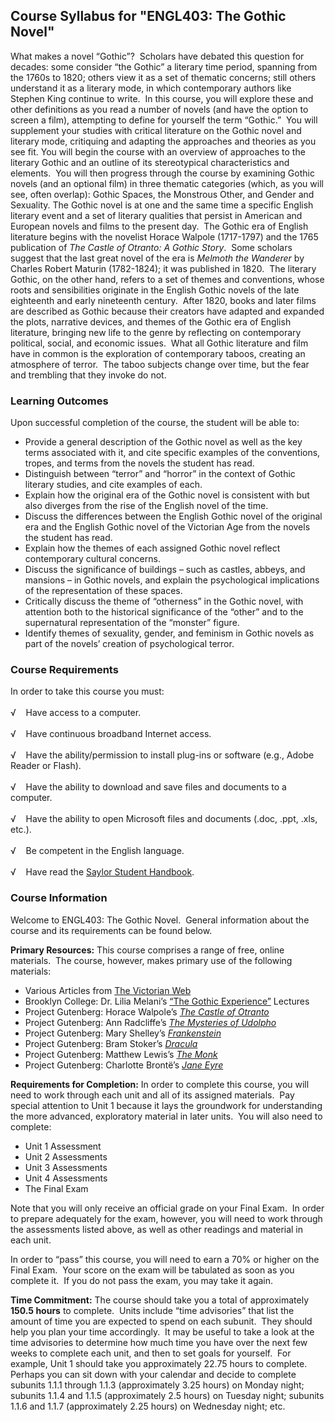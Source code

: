 Course Syllabus for "ENGL403: The Gothic Novel"
-----------------------------------------------

What makes a novel “Gothic”?  Scholars have debated this question for
decades: some consider “the Gothic” a literary time period, spanning
from the 1760s to 1820; others view it as a set of thematic concerns;
still others understand it as a literary mode, in which contemporary
authors like Stephen King continue to write.  In this course, you will
explore these and other definitions as you read a number of novels (and
have the option to screen a film), attempting to define for yourself the
term “Gothic.”  You will supplement your studies with critical
literature on the Gothic novel and literary mode, critiquing and
adapting the approaches and theories as you see fit. You will begin the
course with an overview of approaches to the literary Gothic and an
outline of its stereotypical characteristics and elements.  You will
then progress through the course by examining Gothic novels (and an
optional film) in three thematic categories (which, as you will see,
often overlap): Gothic Spaces, the Monstrous Other, and Gender and
Sexuality. The Gothic novel is at one and the same time a specific
English literary event and a set of literary qualities that persist in
American and European novels and films to the present day.  The Gothic
era of English literature begins with the novelist Horace Walpole
(1717-1797) and the 1765 publication of *The Castle of Otranto: A Gothic
Story*.  Some scholars suggest that the last great novel of the era is
*Melmoth the Wanderer* by Charles Robert Maturin (1782-1824); it was
published in 1820.  The literary Gothic, on the other hand, refers to a
set of themes and conventions, whose roots and sensibilities originate
in the English Gothic novels of the late eighteenth and early nineteenth
century.  After 1820, books and later films are described as Gothic
because their creators have adapted and expanded the plots, narrative
devices, and themes of the Gothic era of English literature, bringing
new life to the genre by reflecting on contemporary political, social,
and economic issues.  What all Gothic literature and film have in common
is the exploration of contemporary taboos, creating an atmosphere of
terror.  The taboo subjects change over time, but the fear and trembling
that they invoke do not.

### Learning Outcomes

Upon successful completion of the course, the student will be able to:

-   Provide a general description of the Gothic novel as well as the key
    terms associated with it, and cite specific examples of the
    conventions, tropes, and terms from the novels the student has read.
-   Distinguish between “terror” and “horror” in the context of Gothic
    literary studies, and cite examples of each.
-   Explain how the original era of the Gothic novel is consistent with
    but also diverges from the rise of the English novel of the time.
-   Discuss the differences between the English Gothic novel of the
    original era and the English Gothic novel of the Victorian Age from
    the novels the student has read.
-   Explain how the themes of each assigned Gothic novel reflect
    contemporary cultural concerns.
-   Discuss the significance of buildings – such as castles, abbeys, and
    mansions – in Gothic novels, and explain the psychological
    implications of the representation of these spaces.
-   Critically discuss the theme of “otherness” in the Gothic novel,
    with attention both to the historical significance of the “other”
    and to the supernatural representation of the “monster” figure.
-   Identify themes of sexuality, gender, and feminism in Gothic novels
    as part of the novels’ creation of psychological terror.

### Course Requirements

In order to take this course you must:  
    
 √    Have access to a computer.  
    
 √    Have continuous broadband Internet access.  
    
 √    Have the ability/permission to install plug-ins or software (e.g.,
Adobe Reader or Flash).  
    
 √    Have the ability to download and save files and documents to a
computer.  
    
 √    Have the ability to open Microsoft files and documents (.doc,
.ppt, .xls, etc.).  
    
 √    Be competent in the English language.  
        
 √    Have read the [Saylor Student
Handbook](http://www.saylor.org/site/wp-content/uploads/2012/05/Saylor-StudentHandbook.pdf).

### Course Information

Welcome to ENGL403: The Gothic Novel.  General information about the
course and its requirements can be found below.  
  
 **Primary Resources:** This course comprises a range of free, online
materials.  The course, however, makes primary use of the following
materials:  

-   Various Articles from [The Victorian
    Web](http://www.victorianweb.org/index.html)
-   Brooklyn College: Dr. Lilia Melani’s [“The Gothic
    Experience”](http://academic.brooklyn.cuny.edu/english/melani/gothic/index.html)
    Lectures
-   Project Gutenberg: Horace Walpole’s [*The Castle of
    Otranto*](http://www.gutenberg.org/catalog/world/readfile?fk_files=2556866)
-   Project Gutenberg: Ann Radcliffe’s [*The Mysteries of
    Udolpho*](http://www.gutenberg.org/files/3268/3268-h/3268-h.htm)
-   Project Gutenberg: Mary Shelley’s
    [*Frankenstein*](http://www.gutenberg.org/files/84/84-h/84-h.htm)
-   Project Gutenberg: Bram Stoker’s
    [*Dracula*](http://www.gutenberg.org/files/345/345-h/345-h.htm)
-   Project Gutenberg: Matthew Lewis’s [*The
    Monk*](http://www.gutenberg.org/files/601/601-h/601-h.htm)
-   Project Gutenberg: Charlotte Brontë’s [*Jane
    Eyre*](http://www.gutenberg.org/files/1260/1260-h/1260-h.htm)

**Requirements for Completion:** In order to complete this course, you
will need to work through each unit and all of its assigned materials. 
Pay special attention to Unit 1 because it lays the groundwork for
understanding the more advanced, exploratory material in later units. 
You will also need to complete:  

-   Unit 1 Assessment
-   Unit 2 Assessments
-   Unit 3 Assessments
-   Unit 4 Assessments
-   The Final Exam

Note that you will only receive an official grade on your Final Exam. 
In order to prepare adequately for the exam, however, you will need to
work through the assessments listed above, as well as other readings and
material in each unit.  
  
 In order to “pass” this course, you will need to earn a 70% or higher
on the Final Exam.  Your score on the exam will be tabulated as soon as
you complete it.  If you do not pass the exam, you may take it again.  
  
 **Time Commitment:** The course should take you a total of
approximately **150.5 hours** to complete.  Units include “time
advisories” that list the amount of time you are expected to spend on
each subunit.  They should help you plan your time accordingly.  It may
be useful to take a look at the time advisories to determine how much
time you have over the next few weeks to complete each unit, and then to
set goals for yourself.  For example, Unit 1 should take you
approximately 22.75 hours to complete.  Perhaps you can sit down with
your calendar and decide to complete subunits 1.1.1 through 1.1.3
(approximately 3.25 hours) on Monday night; subunits 1.1.4 and 1.1.5
(approximately 2.5 hours) on Tuesday night; subunits 1.1.6 and 1.1.7
(approximately 2.25 hours) on Wednesday night; etc.  
  

